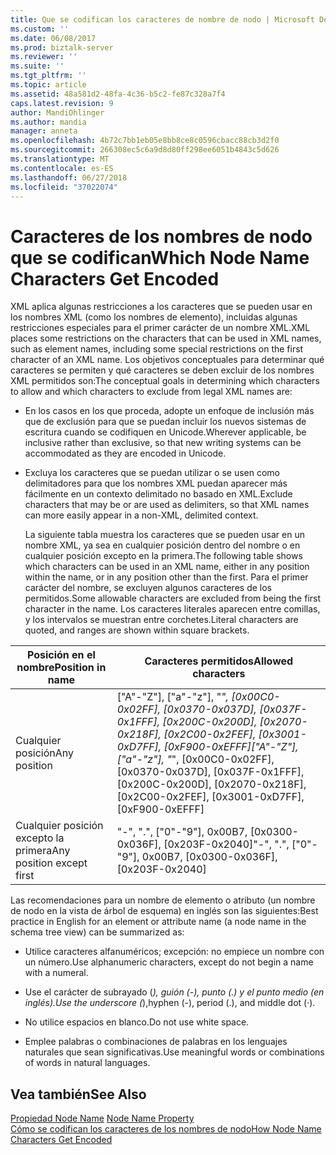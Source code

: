 ```yaml
---
title: Que se codifican los caracteres de nombre de nodo | Microsoft Docs
ms.custom: ''
ms.date: 06/08/2017
ms.prod: biztalk-server
ms.reviewer: ''
ms.suite: ''
ms.tgt_pltfrm: ''
ms.topic: article
ms.assetid: 48a581d2-48fa-4c36-b5c2-fe87c328a7f4
caps.latest.revision: 9
author: MandiOhlinger
ms.author: mandia
manager: anneta
ms.openlocfilehash: 4b72c7bb1eb05e8bb8ce8c0596cbacc88cb3d2f0
ms.sourcegitcommit: 266308ec5c6a9d8d80ff298ee6051b4843c5d626
ms.translationtype: MT
ms.contentlocale: es-ES
ms.lasthandoff: 06/27/2018
ms.locfileid: "37022074"
---
```

# <a name="which-node-name-characters-get-encoded"></a><span data-ttu-id="79d03-102">Caracteres de los nombres de nodo que se codifican</span><span class="sxs-lookup"><span data-stu-id="79d03-102">Which Node Name Characters Get Encoded</span></span>
<span data-ttu-id="79d03-103">XML aplica algunas restricciones a los caracteres que se pueden usar en los nombres XML (como los nombres de elemento), incluidas algunas restricciones especiales para el primer carácter de un nombre XML.</span><span class="sxs-lookup"><span data-stu-id="79d03-103">XML places some restrictions on the characters that can be used in XML names, such as element names, including some special restrictions on the first character of an XML name.</span></span> <span data-ttu-id="79d03-104">Los objetivos conceptuales para determinar qué caracteres se permiten y qué caracteres se deben excluir de los nombres XML permitidos son:</span><span class="sxs-lookup"><span data-stu-id="79d03-104">The conceptual goals in determining which characters to allow and which characters to exclude from legal XML names are:</span></span>  
  
- <span data-ttu-id="79d03-105">En los casos en los que proceda, adopte un enfoque de inclusión más que de exclusión para que se puedan incluir los nuevos sistemas de escritura cuando se codifiquen en Unicode.</span><span class="sxs-lookup"><span data-stu-id="79d03-105">Wherever applicable, be inclusive rather than exclusive, so that new writing systems can be accommodated as they are encoded in Unicode.</span></span>  
  
- <span data-ttu-id="79d03-106">Excluya los caracteres que se puedan utilizar o se usen como delimitadores para que los nombres XML puedan aparecer más fácilmente en un contexto delimitado no basado en XML.</span><span class="sxs-lookup"><span data-stu-id="79d03-106">Exclude characters that may be or are used as delimiters, so that XML names can more easily appear in a non-XML, delimited context.</span></span>  
  
  <span data-ttu-id="79d03-107">La siguiente tabla muestra los caracteres que se pueden usar en un nombre XML, ya sea en cualquier posición dentro del nombre o en cualquier posición excepto en la primera.</span><span class="sxs-lookup"><span data-stu-id="79d03-107">The following table shows which characters can be used in an XML name, either in any position within the name, or in any position other than the first.</span></span> <span data-ttu-id="79d03-108">Para el primer carácter del nombre, se excluyen algunos caracteres de los permitidos.</span><span class="sxs-lookup"><span data-stu-id="79d03-108">Some allowable characters are excluded from being the first character in the name.</span></span> <span data-ttu-id="79d03-109">Los caracteres literales aparecen entre comillas, y los intervalos se muestran entre corchetes.</span><span class="sxs-lookup"><span data-stu-id="79d03-109">Literal characters are quoted, and ranges are shown within square brackets.</span></span>  
  
|<span data-ttu-id="79d03-110">Posición en el nombre</span><span class="sxs-lookup"><span data-stu-id="79d03-110">Position in name</span></span>|<span data-ttu-id="79d03-111">Caracteres permitidos</span><span class="sxs-lookup"><span data-stu-id="79d03-111">Allowed characters</span></span>|  
|----------------------|------------------------|  
|<span data-ttu-id="79d03-112">Cualquier posición</span><span class="sxs-lookup"><span data-stu-id="79d03-112">Any position</span></span>|<span data-ttu-id="79d03-113">["A"-"Z"], ["a"-"z"], "_", [0x00C0-0x02FF], [0x0370-0x037D], [0x037F-0x1FFF], [0x200C-0x200D], [0x2070-0x218F], [0x2C00-0x2FEF], [0x3001-0xD7FF], [0xF900-0xEFFF]</span><span class="sxs-lookup"><span data-stu-id="79d03-113">["A"-"Z"], ["a"-"z"], "_", [0x00C0-0x02FF], [0x0370-0x037D], [0x037F-0x1FFF], [0x200C-0x200D], [0x2070-0x218F], [0x2C00-0x2FEF], [0x3001-0xD7FF], [0xF900-0xEFFF]</span></span>|  
|<span data-ttu-id="79d03-114">Cualquier posición excepto la primera</span><span class="sxs-lookup"><span data-stu-id="79d03-114">Any position except first</span></span>|<span data-ttu-id="79d03-115">"-", ".", ["0"-"9"], 0x00B7, [0x0300-0x036F], [0x203F-0x2040]</span><span class="sxs-lookup"><span data-stu-id="79d03-115">"-", ".", ["0"-"9"], 0x00B7, [0x0300-0x036F], [0x203F-0x2040]</span></span>|  
  
 <span data-ttu-id="79d03-116">Las recomendaciones para un nombre de elemento o atributo (un nombre de nodo en la vista de árbol de esquema) en inglés son las siguientes:</span><span class="sxs-lookup"><span data-stu-id="79d03-116">Best practice in English for an element or attribute name (a node name in the schema tree view) can be summarized as:</span></span>  
  
-   <span data-ttu-id="79d03-117">Utilice caracteres alfanuméricos; excepción: no empiece un nombre con un número.</span><span class="sxs-lookup"><span data-stu-id="79d03-117">Use alphanumeric characters, except do not begin a name with a numeral.</span></span>  
  
-   <span data-ttu-id="79d03-118">Use el carácter de subrayado (_), guión (-), punto (.) y el punto medio (en inglés).</span><span class="sxs-lookup"><span data-stu-id="79d03-118">Use the underscore (_),hyphen (-), period (.), and middle dot (·).</span></span>  
  
-   <span data-ttu-id="79d03-119">No utilice espacios en blanco.</span><span class="sxs-lookup"><span data-stu-id="79d03-119">Do not use white space.</span></span>  
  
-   <span data-ttu-id="79d03-120">Emplee palabras o combinaciones de palabras en los lenguajes naturales que sean significativas.</span><span class="sxs-lookup"><span data-stu-id="79d03-120">Use meaningful words or combinations of words in natural languages.</span></span>  
  
## <a name="see-also"></a><span data-ttu-id="79d03-121">Vea también</span><span class="sxs-lookup"><span data-stu-id="79d03-121">See Also</span></span>  
 <span data-ttu-id="79d03-122">[Propiedad Node Name](../core/node-name-property.md) </span><span class="sxs-lookup"><span data-stu-id="79d03-122">[Node Name Property](../core/node-name-property.md) </span></span>  
 [<span data-ttu-id="79d03-123">Cómo se codifican los caracteres de los nombres de nodo</span><span class="sxs-lookup"><span data-stu-id="79d03-123">How Node Name Characters Get Encoded</span></span>](../core/how-node-name-characters-get-encoded.md)